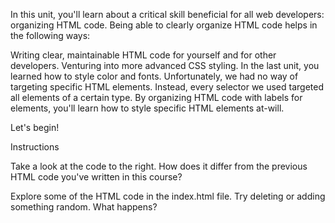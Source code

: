 In this unit, you'll learn about a critical skill beneficial for all web developers: organizing HTML code. Being able to clearly organize HTML code helps in the following ways:

Writing clear, maintainable HTML code for yourself and for other developers.
Venturing into more advanced CSS styling.
In the last unit, you learned how to style color and fonts. Unfortunately, we had no way of targeting specific HTML elements. Instead, every selector we used targeted all elements of a certain type. By organizing HTML code with labels for elements, you'll learn how to style specific HTML elements at-will.

Let's begin!

Instructions

Take a look at the code to the right. How does it differ from the previous HTML code you've written in this course?

Explore some of the HTML code in the index.html file. Try deleting or adding something random. What happens?

